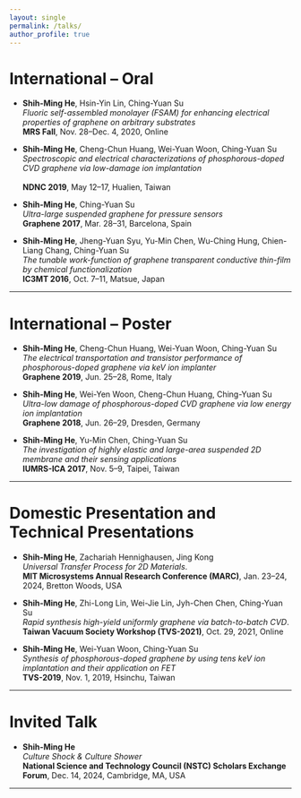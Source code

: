 ```yaml
---
layout: single
permalink: /talks/
author_profile: true
---
```


# International – Oral

- **Shih-Ming He**, Hsin-Yin Lin, Ching-Yuan Su</br>
  *Fluoric self-assembled monolayer (FSAM) for enhancing electrical properties of graphene on arbitrary substrates*</br>
  **MRS Fall**, Nov. 28–Dec. 4, 2020, Online

- **Shih-Ming He**, Cheng-Chun Huang, Wei-Yuan Woon, Ching-Yuan Su</br>
  *Spectroscopic and electrical characterizations of phosphorous-doped CVD graphene via low-damage ion implantation*</br>  
  **NDNC 2019**, May 12–17, Hualien, Taiwan

- **Shih-Ming He**, Ching-Yuan Su</br>
  *Ultra-large suspended graphene for pressure sensors*</br>
  **Graphene 2017**, Mar. 28–31, Barcelona, Spain

- **Shih-Ming He**, Jheng-Yuan Syu, Yu-Min Chen, Wu-Ching Hung, Chien-Liang Chang, Ching-Yuan Su</br>
  *The tunable work-function of graphene transparent conductive thin-film by chemical functionalization*</br>
  **IC3MT 2016**, Oct. 7–11, Matsue, Japan

<hr class="bold">

# International – Poster

- **Shih-Ming He**, Cheng-Chun Huang, Wei-Yuan Woon, Ching-Yuan Su</br>
  *The electrical transportation and transistor performance of phosphorous-doped graphene via keV ion implanter*</br>
  **Graphene 2019**, Jun. 25–28, Rome, Italy

- **Shih-Ming He**, Wei-Yen Woon, Cheng-Chun Huang, Ching-Yuan Su</br>
  *Ultra-low damage of phosphorous-doped CVD graphene via low energy ion implantation*</br>
  **Graphene 2018**, Jun. 26–29, Dresden, Germany

- **Shih-Ming He**, Yu-Min Chen, Ching-Yuan Su</br> 
  *The investigation of highly elastic and large-area suspended 2D membrane and their sensing applications*</br>
  **IUMRS-ICA 2017**, Nov. 5–9, Taipei, Taiwan 

<hr class="bold">

# Domestic Presentation and Technical Presentations

- **Shih-Ming He**, Zachariah Hennighausen, Jing Kong</br>
  *Universal Transfer Process for 2D Materials*.  </br>
  **MIT Microsystems Annual Research Conference (MARC)**, Jan. 23–24, 2024, Bretton Woods, USA 

- **Shih-Ming He**, Zhi-Long Lin, Wei-Jie Lin, Jyh-Chen Chen, Ching-Yuan Su</br>
  *Rapid synthesis high-yield uniformly graphene via batch-to-batch CVD*.</br>
  **Taiwan Vacuum Society Workshop (TVS-2021)**, Oct. 29, 2021, Online

- **Shih-Ming He**, Wei-Yuan Woon, Ching-Yuan Su</br>
  *Synthesis of phosphorous-doped graphene by using tens keV ion implantation and their application on FET*</br>
  **TVS-2019**, Nov. 1, 2019, Hsinchu, Taiwan  

<hr class="bold">
  
# Invited Talk

- **Shih-Ming He**</br>
  *Culture Shock & Culture Shower* </br>
  **National Science and Technology Council (NSTC) Scholars Exchange Forum**, Dec. 14, 2024, Cambridge, MA, USA 

<hr class="bold">
